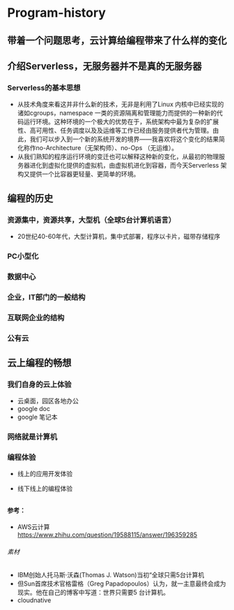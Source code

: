 # Program-history

## 带着一个问题思考，云计算给编程带来了什么样的变化

## 介绍Serverless，无服务器并不是真的无服务器

   ### Serverless的基本思想
   * 从技术角度来看这并非什么新的技术，无非是利用了Linux 内核中已经实现的诸如cgroups，namespace 一类的资源隔离和管理能力而提供的一种新的代码运行环境。这种环境的一个极大的优势在于，系统架构中最为复杂的扩展性、高可用性、任务调度以及及运维等工作已经由服务提供者代为管理。由此，我们可以步入到一个新的系统开发的境界——我喜欢将这个变化的结果简化称作no-Architecture（无架构师）、no-Ops （无运维）。
   * 从我们熟知的程序运行环境的变迁也可以解释这种新的变化，从最初的物理服务器进化到虚拟化提供的虚拟机，由虚拟机进化到容器，而今天Serverless 架构又提供一个比容器更轻量、更简单的环境。


## 编程的历史

  ### 资源集中，资源共享，大型机（全球5台计算机语言）
  * 20世纪40-60年代，大型计算机，集中式部署，程序以卡片，磁带存储程序

  ### PC小型化

  ### 数据中心

  ### 企业，IT部门的一般结构

  ### 互联网企业的结构
  
  ### 公有云
  
## 云上编程的畅想
  ### 我们自身的云上体验
  * 云桌面，园区各地办公
  * google doc
  * google 笔记本
  ### 网络就是计算机
  
  ### 编程体验

  * 线上的应用开发体验
  
  * 线下线上的编程体验
  
## 

#### 参考：
* AWS云计算 https://www.zhihu.com/question/19588115/answer/196359285

###### 素材
* IBM创始人托马斯·沃森(Thomas J. Watson)当初“全球只需5台计算机
* 但Sun首席技术官格雷格（Greg Papadopoulos）认为，就一主意最终会成为现实。他在自己的博客中写道：世界只需要5 台计算机。
* cloudnative
